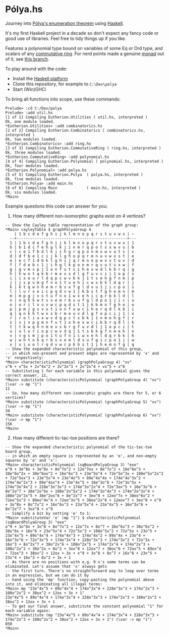 # Pólya.hs

Journey into [Pólya's enumeration theorem](https://en.wikipedia.org/wiki/P%C3%B3lya_enumeration_theorem) using [Haskell](https://www.haskell.org/).

It's my first Haskell project in a decade so don't expect any fancy code or good use of libraries. Feel free to tidy things up if you like.

Features a polynomial type bound on variables of some Eq or Ord type, and scalars of any [commutative ring](https://en.wikipedia.org/wiki/Commutative_ring). For nerd points made a genuine [monad](https://en.wikipedia.org/wiki/Monad_(functional_programming)) out of it, see [this branch](https://github.com/PenguinF/polya/tree/feature/polynomial_monad).

To play around with the code:

- Install the [Haskell platform](https://www.haskell.org/platform/)
- Clone this repository, for example to `C:\Dev\polya`
- Start (Win)GHCi

To bring all functions into scope, use these commands:
```
Prelude> :cd C:/Dev/polya
Prelude> :add util.hs
[1 of 1] Compiling Eutherion.Utilities ( util.hs, interpreted )
Ok, one module loaded.
*Eutherion.Utilities> :add combinatorics.hs
[2 of 2] Compiling Eutherion.Combinatorics ( combinatorics.hs, interpreted )
Ok, two modules loaded.
*Eutherion.Combinatorics> :add ring.hs
[3 of 3] Compiling Eutherion.CommutativeRing ( ring.hs, interpreted )
Ok, three modules loaded.
*Eutherion.CommutativeRing> :add polynomial.hs
[4 of 4] Compiling Eutherion.Polynomial ( polynomial.hs, interpreted )
Ok, four modules loaded.
*Eutherion.Polynomial> :add polya.hs
[5 of 5] Compiling Eutherion.Polya  ( polya.hs, interpreted )
Ok, five modules loaded.
*Eutherion.Polya> :add main.hs
[6 of 6] Compiling Main             ( main.hs, interpreted )
Ok, six modules loaded.
*Main>
```

Example questions this code can answer for you:

1) How many different non-isomorphic graphs exist on 4 vertices?
```
-- Show the Cayley table representation of the graph group:
*Main> cayleyTable $ graphPolyaGroup 4
    | 1 b c d e f g h i j k l m n o p q r s t u v w x | ~
  --+-------------------------------------------------+---
  1 | 1 b c d e f g h i j k l m n o p q r s t u v w x | 1
  b | b 1 d c f e h g l k j i n m r q p o t s x w v u | b
  c | c e 1 f b d l k j i h g r q p o n m x w v u t s | c
  d | d f b e 1 c i j k l g h o p q r m n u v w x s t | e
  e | e c f 1 d b k l g h i j q r m n o p w x s t u v | d
  f | f d e b c 1 j i h g l k p o n m r q v u t s x w | f
  g | g v m s p j 1 o n f u t c i h e x w d l k b r q | g
  h | h w n t q k b r m e x s d l g f u v c i j 1 o p | v
  i | i x o u r l d q p c w v b k j 1 t s e h g f n m | p
  j | j s p v m g f n o 1 t u e h i c w x b k l d q r | j
  k | k t q w n h e m r b s x f g l d v u 1 j i c p o | s
  l | l u r x o i c p q d v w 1 j k b s t f g h e m n | m
  m | m p g j v s t u f n o 1 w x e h i c q r b k l d | l
  n | n q h k w t s x e m r b v u f g l d p o 1 j i c | u
  o | o r i l x u v w c p q d s t 1 j k b m n f g h e | o
  p | p m j g s v u t 1 o n f x w c i h e r q d l k b | i
  q | q n k h t w x s b r m e u v d l g f o p c i j 1 | x
  r | r o l i u x w v d q p c t s b k j 1 n m e h g f | r
  s | s j v p g m n f u t 1 o h e x w c i k b r q d l | k
  t | t k w q h n m e x s b r g f u v d l j 1 o p c i | t
  u | u l x r i o p c w v d q j 1 t s b k g f n m e h | n
  v | v g s m j p o 1 t u f n i c w x e h l d q r b k | h
  w | w h t n k q r b s x e m l d v u f g i c p o 1 j | w
  x | x i u o l r q d v w c p k b s t 1 j h e m n f g | q
-- Show the expanded characteristic polynomial of this group,
-- in which non-present and present edges are represented by 'x' and 'v' respectively:
*Main> characteristicPolynomial (graphPolyaGroup 4) "xv"
v^6 + v^5x + 2v^4x^2 + 3v^3x^3 + 2v^2x^4 + vx^5 + x^6
-- Substituting 1 for each variable in this polynomial gives the correct answer, 11.
*Main> substitute (characteristicPolynomial (graphPolyaGroup 4) "xv") (\var -> mp "1")
11
-- So, how many different non-isomorphic graphs are there for 5, or 6 vertices?
*Main> substitute (characteristicPolynomial (graphPolyaGroup 5) "xv") (\var -> mp "1")
34
*Main> substitute (characteristicPolynomial (graphPolyaGroup 6) "xv") (\var -> mp "1")
156
*Main>
```

2) How many different tic-tac-toe positions are there?
```
-- Show the expanded characteristic polynomial of the tic-tac-toe board group,
-- in which an empty square is represented by an 'e', and non-empty squares by 'o' and 'x':
*Main> characteristicPolynomial (sqBoardPolyaGroup 3) "exo"
e^9 + 3e^8o + 3e^8x + 8e^7o^2 + 12e^7ox + 8e^7x^2 + 16e^6o^3 + 38e^6o^2x + 38e^6ox^2 + 16e^6x^3 + 23e^5o^4 + 72e^5o^3x + 108e^5o^2x^2 + 72e^5ox^3 + 23e^5x^4 + 23e^4o^5 + 89e^4o^4x + 174e^4o^3x^2 + 174e^4o^2x^3 + 89e^4ox^4 + 23e^4x^5 + 16e^3o^6 + 72e^3o^5x + 174e^3o^4x^2 + 228e^3o^3x^3 + 174e^3o^2x^4 + 72e^3ox^5 + 16e^3x^6 + 8e^2o^7 + 38e^2o^6x + 108e^2o^5x^2 + 174e^2o^4x^3 + 174e^2o^3x^4 + 108e^2o^2x^5 + 38e^2ox^6 + 8e^2x^7 + 3eo^8 + 12eo^7x + 38eo^6x^2 + 72eo^5x^3 + 89eo^4x^4 + 72eo^3x^5 + 38eo^2x^6 + 12eox^7 + 3ex^8 + o^9 + 3o^8x + 8o^7x^2 + 16o^6x^3 + 23o^5x^4 + 23o^4x^5 + 16o^3x^6 + 8o^2x^7 + 3ox^8 + x^9
-- Simplify a bit by setting 'e' to 1:
*Main> substituteVar 'e' (mp "1") $ characteristicPolynomial (sqBoardPolyaGroup 3) "exo"
o^9 + 3o^8x + 3o^8 + 8o^7x^2 + 12o^7x + 8o^7 + 16o^6x^3 + 38o^6x^2 + 38o^6x + 16o^6 + 23o^5x^4 + 72o^5x^3 + 108o^5x^2 + 72o^5x + 23o^5 + 23o^4x^5 + 89o^4x^4 + 174o^4x^3 + 174o^4x^2 + 89o^4x + 23o^4 + 16o^3x^6 + 72o^3x^5 + 174o^3x^4 + 228o^3x^3 + 174o^3x^2 + 72o^3x + 16o^3 + 8o^2x^7 + 38o^2x^6 + 108o^2x^5 + 174o^2x^4 + 174o^2x^3 + 108o^2x^2 + 38o^2x + 8o^2 + 3ox^8 + 12ox^7 + 38ox^6 + 72ox^5 + 89ox^4 + 72ox^3 + 38ox^2 + 12ox + 3o + x^9 + 3x^8 + 8x^7 + 16x^6 + 23x^5 + 23x^4 + 16x^3 + 8x^2 + 3x + 1
-- As there are no positions with e.g. 9 x's some terms can be eliminated. Let's assume that 'x' always gets
-- the first turn. There's no straightforward way to loop over terms in an expression, but we can do it by
-- hand using the 'mp' function, copy-pasting the polynomial above into it, and eliminating all illegal terms:
*Main> mp "23o^4x^5 + 89o^4x^4 + 174o^3x^4 + 228o^3x^3 + 174o^2x^3 + 108o^2x^2 + 38ox^2 + 12ox + 3x + 1"
23o^4x^5 + 89o^4x^4 + 174o^3x^4 + 228o^3x^3 + 174o^2x^3 + 108o^2x^2 + 38ox^2 + 12ox + 3x + 1
-- To get our final answer, substitute the constant polynomial "1" for each variable again:
*Main> substitute (mp "23o^4x^5 + 89o^4x^4 + 174o^3x^4 + 228o^3x^3 + 174o^2x^3 + 108o^2x^2 + 38ox^2 + 12ox + 3x + 1") (\var -> mp "1")
850
*Main>
```
